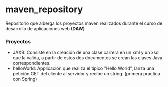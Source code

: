 # maven_repository

Repositorio que alberga los proyectos maven realizados durante el curso de desarrollo de aplicaciones web __(DAW)__

### Proyectos

* JAXB:
Consiste en la creación de una clase carrera en un xml y un xsd que la valida, a partir de estos dos documentos se crean las clases Java correspondientes.
* helloWorld:
Applicación que realiza el típico "Hello World", lanza una petición GET del cliente al servidor y recibe un string. (primera practica con Spring)
